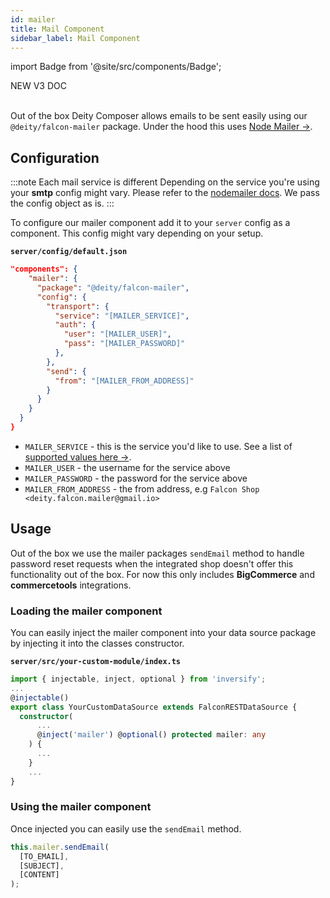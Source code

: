```yaml
---
id: mailer
title: Mail Component
sidebar_label: Mail Component
---
```

import Badge from '@site/src/components/Badge';

<Badge variant="green">NEW V3 DOC</Badge><br/><br/>

Out of the box Deity Composer allows emails to be sent easily using our `@deity/falcon-mailer` package. Under the hood this uses [Node Mailer →](https://nodemailer.com/about/).

## Configuration

:::note Each mail service is different
Depending on the service you're using your **smtp** config might vary. Please refer to the [nodemailer docs](https://nodemailer.com/smtp/). We pass the config object as is.
:::

To configure our mailer component add it to your `server` config as a component. This config might vary depending on your setup.

**`server/config/default.json`**
```json
"components": {
    "mailer": {
      "package": "@deity/falcon-mailer",
      "config": {
        "transport": {
          "service": "[MAILER_SERVICE]",
          "auth": {
            "user": "[MAILER_USER]",
            "pass": "[MAILER_PASSWORD]"
          },
        },
        "send": {
          "from": "[MAILER_FROM_ADDRESS]"
        }
      }
    }
  }
}
```

- `MAILER_SERVICE` - this is the service you'd like to use. See a list of [supported values here →](https://nodemailer.com/smtp/well-known/).
- `MAILER_USER` - the username for the service above
- `MAILER_PASSWORD` - the password for the service above
- `MAILER_FROM_ADDRESS` - the from address, e.g `Falcon Shop <deity.falcon.mailer@gmail.io>`

## Usage

Out of the box we use the mailer packages `sendEmail` method to handle password reset requests when the integrated shop doesn't offer this functionality out of the box.
For now this only includes **BigCommerce** and **commercetools** integrations.

### Loading the mailer component

You can easily inject the mailer component into your data source package by injecting it into the classes constructor.

**`server/src/your-custom-module/index.ts`**
```ts
import { injectable, inject, optional } from 'inversify';
...
@injectable()
export class YourCustomDataSource extends FalconRESTDataSource {
  constructor(
      ...
      @inject('mailer') @optional() protected mailer: any
    ) {
      ...
    }
    ...
}
```

### Using the mailer component

Once injected you can easily use the `sendEmail` method.

```ts
this.mailer.sendEmail(
  [TO_EMAIL],
  [SUBJECT],
  [CONTENT]
);
```
